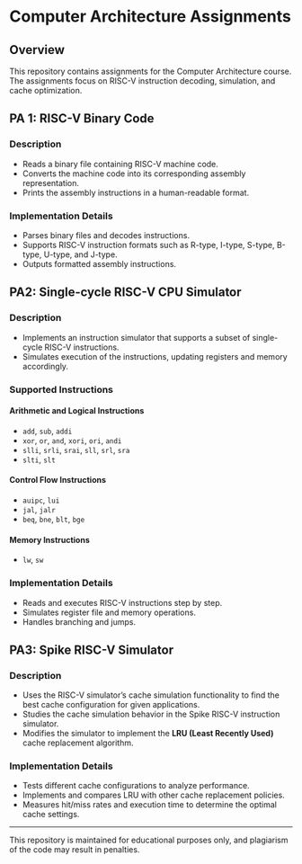 # Computer Architecture Assignments

## Overview
This repository contains assignments for the Computer Architecture course. The assignments focus on RISC-V instruction decoding, simulation, and cache optimization.

## PA 1: RISC-V Binary Code
### Description
- Reads a binary file containing RISC-V machine code.
- Converts the machine code into its corresponding assembly representation.
- Prints the assembly instructions in a human-readable format.

### Implementation Details
- Parses binary files and decodes instructions.
- Supports RISC-V instruction formats such as R-type, I-type, S-type, B-type, U-type, and J-type.
- Outputs formatted assembly instructions.

## PA2: Single-cycle RISC-V CPU Simulator
### Description
- Implements an instruction simulator that supports a subset of single-cycle RISC-V instructions.
- Simulates execution of the instructions, updating registers and memory accordingly.

### Supported Instructions
#### Arithmetic and Logical Instructions
- `add`, `sub`, `addi`
- `xor`, `or`, `and`, `xori`, `ori`, `andi`
- `slli`, `srli`, `srai`, `sll`, `srl`, `sra`
- `slti`, `slt`

#### Control Flow Instructions
- `auipc`, `lui`
- `jal`, `jalr`
- `beq`, `bne`, `blt`, `bge`

#### Memory Instructions
- `lw`, `sw`

### Implementation Details
- Reads and executes RISC-V instructions step by step.
- Simulates register file and memory operations.
- Handles branching and jumps.

## PA3: Spike RISC-V Simulator
### Description
- Uses the RISC-V simulator’s cache simulation functionality to find the best cache configuration for given applications.
- Studies the cache simulation behavior in the Spike RISC-V instruction simulator.
- Modifies the simulator to implement the **LRU (Least Recently Used)** cache replacement algorithm.

### Implementation Details
- Tests different cache configurations to analyze performance.
- Implements and compares LRU with other cache replacement policies.
- Measures hit/miss rates and execution time to determine the optimal cache settings.

---
This repository is maintained for educational purposes only, and plagiarism of the code may result in penalties.

